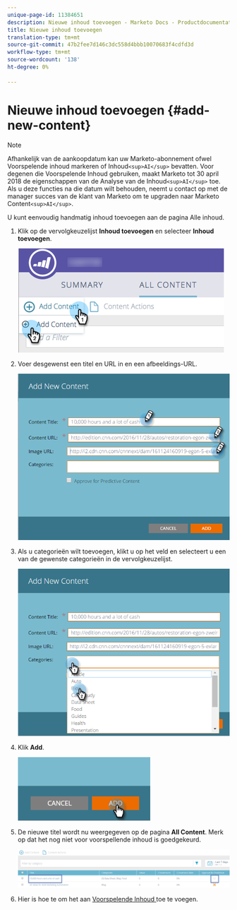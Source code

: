 ```yaml
---
unique-page-id: 11384651
description: Nieuwe inhoud toevoegen - Marketo Docs - Productdocumentatie
title: Nieuwe inhoud toevoegen
translation-type: tm+mt
source-git-commit: 47b2fee7d146c3dc558d4bbb10070683f4cdfd3d
workflow-type: tm+mt
source-wordcount: '138'
ht-degree: 0%

---
```



# Nieuwe inhoud toevoegen {#add-new-content}

>[!NOTE]
>
>Afhankelijk van de aankoopdatum kan uw Marketo-abonnement ofwel Voorspelende inhoud markeren of Inhoud`<sup>AI</sup>` bevatten. Voor degenen die Voorspelende Inhoud gebruiken, maakt Marketo tot 30 april 2018 de eigenschappen van de Analyse van de Inhoud`<sup>AI</sup>` toe. Als u deze functies na die datum wilt behouden, neemt u contact op met de manager succes van de klant van Marketo om te upgraden naar Marketo Content`<sup>AI</sup>`.

U kunt eenvoudig handmatig inhoud toevoegen aan de pagina Alle inhoud.

1. Klik op de vervolgkeuzelijst **Inhoud toevoegen** en selecteer **Inhoud toevoegen**.

   ![](assets/image2017-10-3-8-3a54-3a9.png)

1. Voer desgewenst een titel en URL in en een afbeeldings-URL.

   ![](assets/add-new-content-updated-pencils.png)

1. Als u categorieën wilt toevoegen, klikt u op het veld en selecteert u een van de gewenste categorieën in de vervolgkeuzelijst.

   ![](assets/add-new-content-categories-updated-hands.png)

1. Klik **Add**.

   ![](assets/all-content-add-hand.png)

1. De nieuwe titel wordt nu weergegeven op de pagina **All Content**. Merk op dat het nog niet voor voorspellende inhoud is goedgekeurd.

   ![](assets/image2017-10-3-8-3a55-3a21.png)

1. Hier is hoe te om het aan [Voorspelende Inhoud ](http://docs.marketo.com/x/Vbet) toe te voegen.

